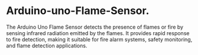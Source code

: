 # Arduino-uno-Flame-Sensor.
The Arduino Uno Flame Sensor detects the presence of flames or fire by sensing infrared radiation emitted by the flames. It provides rapid response to fire detection, making it suitable for fire alarm systems, safety monitoring, and flame detection applications.
